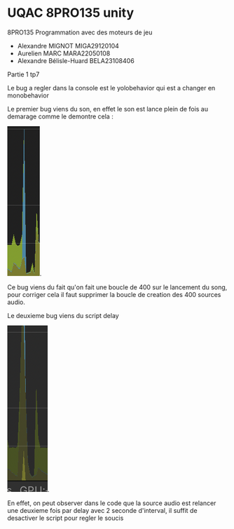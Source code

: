 # UQAC 8PRO135 unity


8PRO135 Programmation avec des moteurs de jeu

* Alexandre MIGNOT MIGA29120104
* Aurelien MARC MARA22050108
* Alexandre Bélisle-Huard BELA23108406

Partie 1 tp7

Le bug a regler dans la console est le yolobehavior qui est a changer en monobehavior

Le premier bug viens du son, en effet le son est lance plein de fois au demarage comme le demontre cela : 

![song bug](/song.png).

Ce bug viens du fait qu'on fait une boucle de 400 sur le lancement du song, pour corriger cela il faut supprimer la boucle de creation des 400 sources audio.



Le deuxieme bug viens du script delay

![delay bug](/delay.png).

En effet, on peut observer dans le code que la source audio est relancer une deuxieme fois par delay avec 2 seconde d'interval, il suffit de desactiver le script pour regler le soucis
